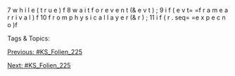 7 w h i l e ( t r u e ) f
8 w a i t f o r e v e n t (& e v t ) ;
9 i f ( e v t= =f r a m e a r r i v a l ) f
10 f r o m p h y s i c a l l a y e r (& r ) ;
11 i f ( r . seq= =e x p e c n o )f

   Tags & Topics:
   

[Previous: #KS_Folien_225](KS_Folien_225.md)

[Next: #KS_Folien_225](KS_Folien_225.md)